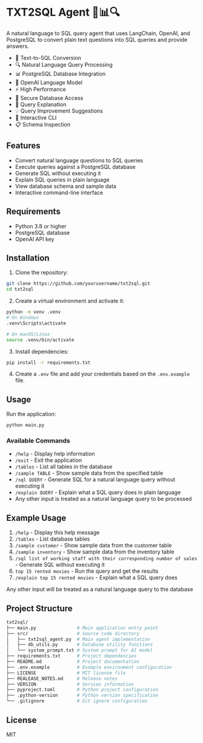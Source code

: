 # TXT2SQL Agent 🤖📊🔍
A natural language to SQL query agent that uses LangChain, OpenAI, and PostgreSQL to convert plain text questions into SQL queries and provide answers.

- 🤖 Text-to-SQL Conversion
- 🔍 Natural Language Query Processing
- 📊 PostgreSQL Database Integration
- 🧠 OpenAI Language Model
- ⚡ High Performance
- 🔐 Secure Database Access
- 📝 Query Explanation
- 💡 Query Improvement Suggestions
- 🔄 Interactive CLI
- 📋 Schema Inspection


## Features
- Convert natural language questions to SQL queries
- Execute queries against a PostgreSQL database
- Generate SQL without executing it
- Explain SQL queries in plain language
- View database schema and sample data
- Interactive command-line interface

## Requirements

- Python 3.8 or higher
- PostgreSQL database
- OpenAI API key

## Installation

1. Clone the repository:
```bash
git clone https://github.com/yourusername/txt2sql.git
cd txt2sql
```

2. Create a virtual environment and activate it:
```bash
python -m venv .venv
# On Windows
.venv\Scripts\activate

# On macOS/Linux
source .venv/bin/activate
```

3. Install dependencies:
```bash
pip install -r requirements.txt
```

4. Create a `.env` file and add your credentials based on the `.env.example` file.

## Usage
Run the application:

```bash
python main.py
```

### Available Commands

- `/help` - Display help information
- `/exit` - Exit the application
- `/tables` - List all tables in the database
- `/sample TABLE` - Show sample data from the specified table
- `/sql QUERY` - Generate SQL for a natural language query without executing it
- `/explain QUERY` - Explain what a SQL query does in plain language
- Any other input is treated as a natural language query to be processed

## Example Usage

1. `/help`              - Display this help message
2. `/tables`            - List database tables
3. `/sample customer`   - Show sample data from the customer table
4. `/sample inventory`  - Show sample data from the inventory table
5. `/sql list of working staff with their corresponding number of sales`         - Generate SQL without executing it
6. `top 15 rented movies` - Run the query and get the results
7. `/explain top 15 rented movies` - Explain what a SQL query does

  Any other input will be treated as a natural language query to the database

## Project Structure
```bash
txt2sql/
├── main.py               # Main application entry point
├── src/                  # Source code directory
│   ├── txt2sql_agent.py  # Main agent implementation
│   ├── db_utils.py       # Database utility functions
│   └── system_prompt.txt # System prompt for AI model
├── requirements.txt      # Project dependencies
├── README.md             # Project documentation
├── .env.example          # Example environment configuration
├── LICENSE               # MIT license file
├── REALEASE_NOTES.md     # Release notes
├── VERSION               # Version information
├── pyproject.toml        # Python project configuration
├── .python-version       # Python version specification
└── .gitignore            # Git ignore configuration
```

## License
MIT
